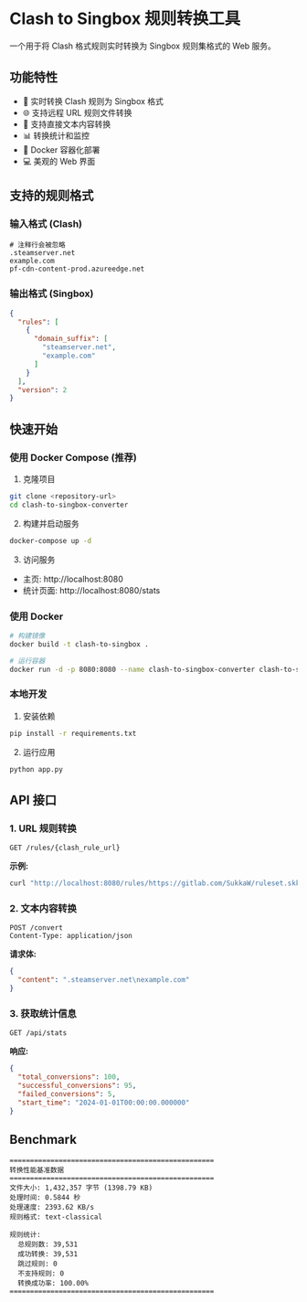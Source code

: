 # Clash to Singbox 规则转换工具

一个用于将 Clash 格式规则实时转换为 Singbox 规则集格式的 Web 服务。

## 功能特性

- 🔄 实时转换 Clash 规则为 Singbox 格式
- 🌐 支持远程 URL 规则文件转换
- 📝 支持直接文本内容转换
- 📊 转换统计和监控
- 🐳 Docker 容器化部署
- 💻 美观的 Web 界面

## 支持的规则格式

### 输入格式 (Clash)
```
# 注释行会被忽略
.steamserver.net
example.com
pf-cdn-content-prod.azureedge.net
```

### 输出格式 (Singbox)
```json
{
  "rules": [
    {
      "domain_suffix": [
        "steamserver.net",
        "example.com"
      ]
    }
  ],
  "version": 2
}
```

## 快速开始

### 使用 Docker Compose (推荐)

1. 克隆项目
```bash
git clone <repository-url>
cd clash-to-singbox-converter
```

2. 构建并启动服务
```bash
docker-compose up -d
```

3. 访问服务
- 主页: http://localhost:8080
- 统计页面: http://localhost:8080/stats

### 使用 Docker

```bash
# 构建镜像
docker build -t clash-to-singbox .

# 运行容器
docker run -d -p 8080:8080 --name clash-to-singbox-converter clash-to-singbox
```

### 本地开发

1. 安装依赖
```bash
pip install -r requirements.txt
```

2. 运行应用
```bash
python app.py
```

## API 接口

### 1. URL 规则转换
```
GET /rules/{clash_rule_url}
```

**示例:**
```bash
curl "http://localhost:8080/rules/https://gitlab.com/SukkaW/ruleset.skk.moe/-/raw/master/List/domainset/game-download.conf"
```

### 2. 文本内容转换
```
POST /convert
Content-Type: application/json
```

**请求体:**
```json
{
  "content": ".steamserver.net\nexample.com"
}
```

### 3. 获取统计信息
```
GET /api/stats
```

**响应:**
```json
{
  "total_conversions": 100,
  "successful_conversions": 95,
  "failed_conversions": 5,
  "start_time": "2024-01-01T00:00:00.000000"
}
```

## Benchmark

```
==================================================
转换性能基准数据
==================================================
文件大小: 1,432,357 字节 (1398.79 KB)
处理时间: 0.5844 秒
处理速度: 2393.62 KB/s
规则格式: text-classical

规则统计:
  总规则数: 39,531
  成功转换: 39,531
  跳过规则: 0
  不支持规则: 0
  转换成功率: 100.00%
==================================================
```